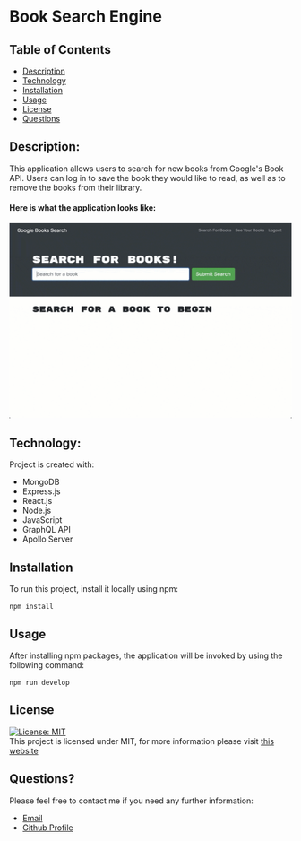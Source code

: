 # Book Search Engine

## Table of Contents

- [Description](#description)
- [Technology](#Technology)
- [Installation](#installation)
- [Usage](#usage)
- [License](#license)
- [Questions](#questions)

## Description:

This application allows users to search for new books from Google's Book API. Users can log in to save the book they would like to read, as well as to remove the books from their library.

#### Here is what the application looks like:

![Screenshot](./client/public/screenshot1.gif)

## Technology:

Project is created with:

- MongoDB
- Express.js
- React.js
- Node.js
- JavaScript
- GraphQL API
- Apollo Server

## Installation

To run this project, install it locally using npm:

```
npm install
```

## Usage

After installing npm packages, the application will be invoked by using the following command:

```
npm run develop
```

## License

[![License: MIT](https://img.shields.io/badge/License-MIT-yellow.svg)](https://opensource.org/licenses/MIT) <br>
This project is licensed under MIT, for more information please visit [this website](https://opensource.org/licenses/MIT)

## Questions?

Please feel free to contact me if you need any further information:

- [Email](mailto:diegoborjas@gmail.com)
- [Github Profile](https://github.com/diegoaborjas)